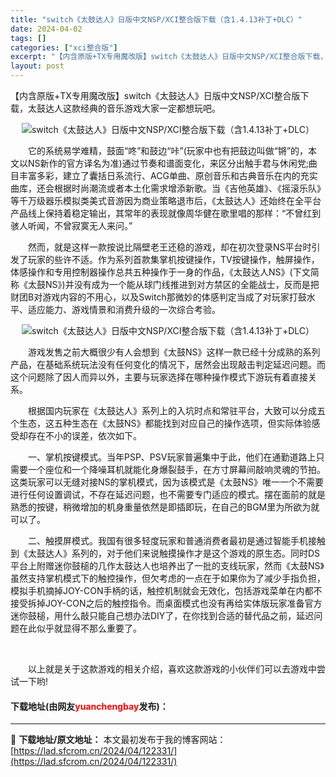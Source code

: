 ```yaml
---
title: "switch《太鼓达人》日版中文NSP/XCI整合版下载（含1.4.13补丁+DLC）"
date: 2024-04-02
tags: []
categories: ["xci整合版"]
excerpt: "【内含原版+TX专用魔改版】switch《太鼓达人》日版中文NSP/XCI整合版下载，太鼓达人这款经典的音乐游戏大家一定都想玩吧。 　　它的系统易学难精，鼓面&ldquo;咚&rdquo;和鼓边&ldquo;咔&rdquo;(玩家中也有把鼓边叫做&ldquo;锵&rdquo;的，本文以NS新作的官方&hellip;"
layout: post
---
```


 <p>【内含原版+TX专用魔改版】switch《太鼓达人》日版中文NSP/XCI整合版下载，太鼓达人这款经典的音乐游戏大家一定都想玩吧。</p> <p align="center"><img align="" border="0" src="https://lad.sfcrom.cn/wp-content/uploads/2024/04/20240402_660be072f1a6a.webp" alt="switch《太鼓达人》日版中文NSP/XCI整合版下载（含1.4.13补丁+DLC）" /></p> <p>　　它的系统易学难精，鼓面&ldquo;咚&rdquo;和鼓边&ldquo;咔&rdquo;(玩家中也有把鼓边叫做&ldquo;锵&rdquo;的，本文以NS新作的官方译名为准)通过节奏和谱面变化，来区分出触手君与休闲党;曲目丰富多彩，建立了囊括日系流行、ACG单曲、原创音乐和古典音乐在内的充实曲库，还会根据时尚潮流或者本土化需求增添新歌。当《吉他英雄》、《摇滚乐队》等千万级器乐模拟类美式音游因为商业策略退市后，《太鼓达人》还始终在全平台产品线上保持着稳定输出，其常年的表现就像周华健在歌里唱的那样：&ldquo;不曾红到骇人听闻，不曾寂寞无人来问。&rdquo;</p> <p>　　然而，就是这样一款按说比隔壁老王还稳的游戏，却在初次登录NS平台时引发了玩家的些许不适。作为系列首款集掌机按键操作，TV按键操作，触屏操作，体感操作和专用控制器操作总共五种操作于一身的作品，《太鼓达人NS》(下文简称《太鼓NS》)并没有成为一个能从球门线推进到对方禁区的全能战士，反而是把财团B对游戏内容的不用心，以及Switch那微妙的体感判定当成了对玩家打鼓水平、适应能力、游戏情景和消费升级的一次综合考验。</p> <p align="center"><img align="" border="0" src="https://lad.sfcrom.cn/wp-content/uploads/2024/04/20240402_660be0736d7aa.webp" alt="switch《太鼓达人》日版中文NSP/XCI整合版下载（含1.4.13补丁+DLC）" /></p> <p>　　游戏发售之前大概很少有人会想到《太鼓NS》这样一款已经十分成熟的系列产品，在基础系统玩法没有任何变化的情况下，居然会出现敲击判定延迟问题。而这个问题除了因人而异以外，主要与玩家选择在哪种操作模式下游玩有着直接关系。</p> <p>　　根据国内玩家在《太鼓达人》系列上的入坑时点和常驻平台，大致可以分成五个生态，这五种生态在《太鼓NS》都能找到对应自己的操作选项，但实际体验感受却存在不小的误差，依次如下。</p> <p>　　一、掌机按键模式。当年PSP、PSV玩家普遍集中于此，他们在通勤道路上只需要一个座位和一个降噪耳机就能化身爆裂鼓手，在方寸屏幕间敲响灵魂的节拍。这类玩家可以无缝对接NS的掌机模式，因为该模式是《太鼓NS》唯一一个不需要进行任何设置调试，不存在延迟问题，也不需要专门适应的模式。摆在面前的就是熟悉的按键，稍微增加的机身重量依然是即插即玩，在自己的BGM里为所欲为就可以了。</p> <p>　　二、触摸屏模式。我国有很多轻度玩家和普通消费者最初是通过智能手机接触到《太鼓达人》系列的，对于他们来说触摸操作才是这个游戏的原生态。同时DS平台上附赠迷你鼓槌的几作太鼓达人也培养出了一批的支线玩家，然而《太鼓NS》虽然支持掌机模式下的触控操作，但欠考虑的一点在于如果你为了减少手指负担，模拟手机摘掉JOY-CON手柄的话，触控机制就会无效化，包括游戏菜单在内都不接受拆掉JOY-CON之后的触控指令。而桌面模式也没有再给实体版玩家准备官方迷你鼓槌，用什么敲只能自己想办法DIY了，在你找到合适的替代品之前，延迟问题在此似乎就显得不那么重要了。</p> <p>&nbsp;</p> <p>　　以上就是关于这款游戏的相关介绍，喜欢这款游戏的小伙伴们可以去游戏中尝试一下哟!</p> <p><h4>下载地址(由网友<font color="red">yuanchengbay</font>发布)：</h4></p> 

---
📖 **下载地址/原文地址：** 本文最初发布于我的博客网站：[https://lad.sfcrom.cn/2024/04/122331/](https://lad.sfcrom.cn/2024/04/122331/)

